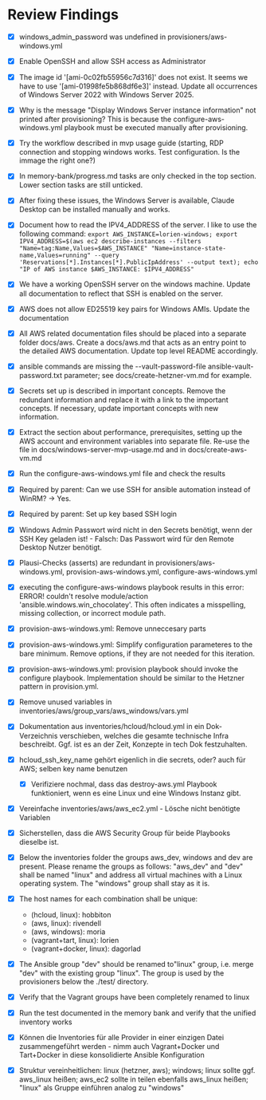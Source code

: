 # Review Findings

- [x] windows_admin_password was undefined in provisioners/aws-windows.yml
- [x] Enable OpenSSH and allow SSH access as Administrator
- [x] The image id '[ami-0c02fb55956c7d316]' does not exist. It seems we have to use '[ami-01998fe5b868df6e3]' instead. Update all occurrences of Windows Server 2022 with Windows Server 2025.
- [x] Why is the message "Display Windows Server instance information" not printed after provisioning? This is because the configure-aws-windows.yml playbook must be executed manually after provisioning.
- [x] Try the workflow described in mvp usage guide (starting, RDP connection and stopping windows works. Test configuration. Is the immage the right one?)
- [x] In memory-bank/progress.md tasks are only checked in the top section. Lower section tasks are still unticked.
- [x] After fixing these issues, the Windows Server is available, Claude Desktop can be installed manually and works.
- [x] Document how to read the IPV4_ADDRESS of the server. I like to use the following command: `export AWS_INSTANCE=lorien-windows; export IPV4_ADDRESS=$(aws ec2 describe-instances --filters "Name=tag:Name,Values=$AWS_INSTANCE" "Name=instance-state-name,Values=running" --query 'Reservations[*].Instances[*].PublicIpAddress' --output text); echo "IP of AWS instance $AWS_INSTANCE: $IPV4_ADDRESS"`
- [x] We have a working OpenSSH server on the windows machine. Update all documentation to reflect that SSH is enabled on the server.
- [x] AWS does not allow ED25519 key pairs for Windows AMIs. Update the documentation
- [x] All AWS related documentation files should be placed into a separate folder docs/aws. Create a docs/aws.md that acts as an entry point to the detailed AWS documentation. Update top level README accordingly.
- [x] ansible commands are missing the --vault-password-file ansible-vault-password.txt parameter; see docs/create-hetzner-vm.md for example.
- [x] Secrets set up is described in important concepts. Remove the redundant information and replace it with a link to the important concepts. If necessary, update important concepts with new information.
- [x] Extract the section about performance, prerequisites, setting up the AWS account and environment variables into separate file. Re-use the file in docs/windows-server-mvp-usage.md and in docs/create-aws-vm.md
- [x] Run the configure-aws-windows.yml file and check the results
- [x] Required by parent: Can we use SSH for ansible automation instead of WinRM? -> Yes.
- [x] Required by parent: Set up key based SSH login
- [x] Windows Admin Passwort wird nicht in den Secrets benötigt, wenn der SSH Key geladen ist! - Falsch: Das Passwort wird für den Remote Desktop Nutzer benötigt.
- [x] Plausi-Checks (asserts) are redundant in provisioners/aws-windows.yml, provision-aws-windows.yml, configure-aws-windows.yml
- [x] executing the configure-aws-windows playbook results in this error: ERROR! couldn't resolve module/action 'ansible.windows.win_chocolatey'. This often indicates a misspelling, missing collection, or incorrect module path.
- [x] provision-aws-windows.yml: Remove unneccesary parts
- [x] provision-aws-windows.yml: Simplify configuration parameteres to the bare minimum. Remove options, if they are not needed for this iteration.
- [x] provision-aws-windows.yml: provision playbook should invoke the configure playbook. Implementation should be similar to the Hetzner pattern in provision.yml.
- [x] Remove unused variables in inventories/aws/group_vars/aws_windows/vars.yml
- [x] Dokumentation aus inventories/hcloud/hcloud.yml in ein Dok-Verzeichnis verschieben, welches die gesamte technische Infra beschreibt. Ggf. ist es an der Zeit, Konzepte in tech Dok festzuhalten.
- [x] hcloud_ssh_key_name gehört eigenlich in die secrets, oder? auch für AWS; selben key name benutzen
  - [x] Verifiziere nochmal, dass das destroy-aws.yml Playbook funktioniert, wenn es eine Linux und eine Windows Instanz gibt.
- [x] Vereinfache inventories/aws/aws_ec2.yml - Lösche nicht benötigte Variablen
- [x] Sicherstellen, dass die AWS Security Group für beide Playbooks dieselbe ist.
- [x] Below the inventories folder the groups aws_dev, windows and dev are present. Please rename the groups as follows: "aws_dev" and "dev" shall be named "linux" and address all virtual machines with a Linux operating system. The "windows" group shall stay as it is.
- [x] The host names for each combination shall be unique:

  - (hcloud, linux): hobbiton
  - (aws, linux): rivendell
  - (aws, windows): moria
  - (vagrant+tart, linux): lorien
  - (vagrant+docker, linux): dagorlad
- [x] The Ansible group "dev" should be renamed to"linux" group, i.e. merge "dev" with the existing group "linux". The group is used by the provisioners below the ./test/ directory.
- [x] Verify that the Vagrant groups have been completely renamed to linux
- [x] Run the test documented in the memory bank and verify that the unified inventory works
- [x] Können die Inventories für alle Provider in einer einzigen Datei zusammengeführt werden - nimm auch Vagrant+Docker und Tart+Docker in diese konsolidierte Ansible Konfiguration
- [x] Struktur vereinheitlichen: linux (hetzner, aws); windows; linux sollte ggf. aws_linux heißen; aws_ec2 sollte in teilen ebenfalls aws_linux heißen; "linux" als Gruppe einführen analog zu "windows"
